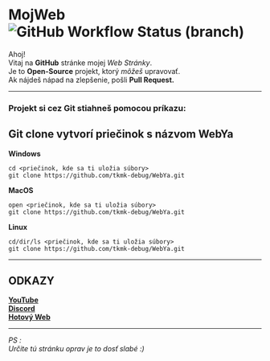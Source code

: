 # MojWeb ![GitHub Workflow Status (branch)](https://img.shields.io/github/workflow/status/PaperMC/Paper/Build%20Paper/master)  

Ahoj!  
Vitaj na **GitHub** stránke mojej _Web Stránky_.  
Je to **Open-Source** projekt, ktorý _môžeš_ upravovať.  
Ak nájdeš nápad na zlepšenie, pošli **Pull Request.**  

---


### Projekt si cez Git stiahneš pomocou príkazu:  
__Git clone vytvorí priečinok s názvom__ **WebYa**
---
**Windows**  
```  
cd <priečinok, kde sa ti uložia súbory>
git clone https://github.com/tkmk-debug/WebYa.git  
```  
**MacOS**
```  
open <priečinok, kde sa ti uložia súbory>
git clone https://github.com/tkmk-debug/WebYa.git
``` 
**Linux**
```  
cd/dir/ls <priečinok, kde sa ti uložia súbory>
git clone https://github.com/tkmk-debug/WebYa.git
```  
---  
## ODKAZY  
      
**[YouTube](https://www.youtube.com/channel/UCYlSDA9BGGL3rtkl1OF9IdA)**  
**[Discord](https://bit.ly/MojDiscordServer)**  
**[Hotový Web](https://mycinematics.wordpress.com/)**  

---  
_PS :_  
_Určite tú stránku oprav je to dosť slabé :)_
